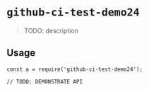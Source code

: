 
# `github-ci-test-demo24`

> TODO: description

## Usage

```
const a = require('github-ci-test-demo24');

// TODO: DEMONSTRATE API
```

